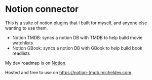 # Notion connector

This is a suite of notion plugins that I built for myself, and anyone else wanting to use them.

- Notion TMDB: syncs a notion DB with TMDB to help build movie watchlists
- Notion GBook: syncs a notion DB with GBook to help build book readlists

My dev roadmap is on [Notion](https://michelsalib.notion.site/ca1917bcf6174025a8533ed51450a073?v=101bb1cb1e0980c8870b000c95acaf85).

Hosted and free to use on https://notion-tmdb.micheldev.com.
